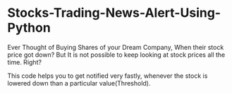 # Stocks-Trading-News-Alert-Using-Python

Ever Thought of Buying Shares of your Dream Company, When their stock price got down?
But It is not possible to keep looking at stock prices all the time. Right?

This code helps you to get notified very fastly, whenever the stock is lowered down than a particular value(Threshold).

